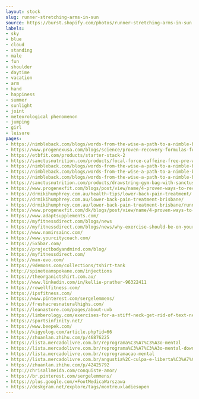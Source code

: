 ```yaml
---
layout: stock
slug: runner-stretching-arms-in-sun
source: https://burst.shopify.com/photos/runner-stretching-arms-in-sun.jpg
labels:
- sky
- blue
- cloud
- standing
- male
- fun
- shoulder
- daytime
- vacation
- arm
- hand
- happiness
- summer
- sunlight
- joint
- meteorological phenomenon
- jumping
- girl
- leisure
pages:
- https://nimbleback.com/blogs/words-from-the-wise-a-path-to-a-nimble-back/tagged/relax
- https://www.progenexusa.com/blogs/science/proven-recovery-formulas-for-post-workout
- https://etbfit.com/products/starter-stack-2
- https://sanctusnutrition.com/products/focal-force-caffeine-free-pre-workout
- https://nimbleback.com/blogs/words-from-the-wise-a-path-to-a-nimble-back/tagged/stress
- https://nimbleback.com/blogs/words-from-the-wise-a-path-to-a-nimble-back/stop-the-tension-in-your-lower-back
- https://nimbleback.com/blogs/words-from-the-wise-a-path-to-a-nimble-back/tagged/the-beam
- https://sanctusnutrition.com/products/drawstring-gym-bag-with-sanctus-nutrition-logo
- https://www.progenexfit.com/blogs/post/view/name/4-proven-ways-to-recover-post-workout-2117/
- https://drmikihumphrey.com.au/health-tips/lower-back-pain-treatment/
- https://drmikihumphrey.com.au/lower-back-pain-treatment-brisbane/
- https://drmikihumphrey.com.au/lower-back-pain-treatment-brisbane/runner-stretching-arms-lower-back-pain-treatment-bne/
- https://www.progenexfit.com/dk/blogs/post/view/name/4-proven-ways-to-recover-post-workout-2117/
- https://www.adaptsupplements.com/
- https://myfitnessdirect.com/blogs/news
- https://myfitnessdirect.com/blogs/news/why-exercise-should-be-on-your-priority-list
- https://www.namirsainc.com/
- https://www.yourcitycoach.com/
- https://5x5bar.com/
- https://projectbodyandmind.com/blog/
- https://myfitnessdirect.com/
- https://man-evo.com/
- https://9demons.com/collections/tshirt-tank
- http://spineteamspokane.com/injections
- https://theorganictshirt.com.au/
- https://www.linkedin.com/in/kellie-prather-96322411
- https://rowellfitness.com/
- https://ipsfitness.com/
- https://www.pinterest.com/sergelemmens/
- https://freshacresnaturalhighs.com/
- https://leanastore.com/pages/about-uvb
- https://limberology.com/exercises-for-a-stiff-neck-get-rid-of-text-neck-pains
- https://sportsinfinity.net/
- https://www.beepek.com/
- https://kigyolog.com/article.php?id=66
- https://zhuanlan.zhihu.com/p/46876225
- https://lista.mercadolivre.com.br/reprograma%C3%A7%C3%A3o-mental
- https://lista.mercadolivre.com.br/reprograma%C3%A7%C3%A3o-mental-download-b%C3%B4nus-exclusivos
- https://lista.mercadolivre.com.br/reprogramacao-mental
- https://lista.mercadolivre.com.br/angustia%2C-culpa-e-liberta%C3%A7%C3%A3o
- https://zhuanlan.zhihu.com/p/42425792
- http://chrisallmeida.com/conquiste-amor/
- https://br.pinterest.com/sergelemmens/
- https://plus.google.com/+FootMedicaWarszawa
- https://deskgram.net/explore/tags/montreuxladiesopen
---
```

